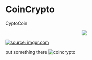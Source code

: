 # CoinCrypto


CyptoCoin
<p align="center">
  <img src="[https://picsum.photos/460/300](https://imgur.com/AtO6W6n)">
</p>

<a href="https://imgur.com/AtO6W6n"><img src="https://i.imgur.com/AtO6W6n.png" title="source: imgur.com" /></a>








put something there ![coincrypto](https://github.com/user-attachments/assets/148dd148-6bd9-4866-a069-58389d66ce90)
